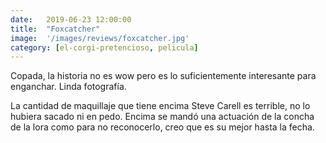 ```yaml
---
date:   2019-06-23 12:00:00
title:  "Foxcatcher"
image:  '/images/reviews/foxcatcher.jpg'
category: [el-corgi-pretencioso, pelicula]
---
```

Copada, la historia no es wow pero es lo suficientemente interesante para enganchar. Linda fotografía.

La cantidad de maquillaje que tiene encima Steve Carell es terrible, no lo hubiera sacado ni en pedo. Encima se mandó una actuación de la concha de la lora como para no reconocerlo, creo que es su mejor hasta la fecha.
